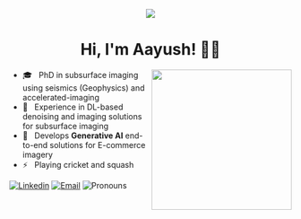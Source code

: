 
<p align="center"><img src="https://i.imgur.com/A6bWGFl.gif"/></p>

<h1 align="center">Hi, I'm Aayush! 🙋‍♂️ </h1>

<img align ="right" src = "https://media.giphy.com/media/jRf5fsn8G6YaogAWxn/giphy.gif" width="250" height="250">

- 🎓 &nbsp; PhD in subsurface imaging using seismics (Geophysics) and accelerated-imaging
- 💼 &nbsp; Experience in DL-based denoising and imaging solutions for subsurface imaging
- 💼 &nbsp; Develops **Generative AI** end-to-end solutions for E-commerce imagery 
- ⚡ &nbsp; Playing cricket and squash    


[![Linkedin](https://img.shields.io/badge/-LinkedIn-blue?style=flat&logo=Linkedin&logoColor=white&link=https://linkedin.com/in/brennankbrown/)](https://www.linkedin.com/in/aayush-garg-8b26a734/)
[![Email](https://img.shields.io/badge/-Email-c14438?style=flat&logo=Gmail&logoColor=white)](aayushgargiitr@gmail.com)
![Pronouns](https://img.shields.io/badge/Pronouns-He%2FHim-brightgreen?style=flat)                                                                        
